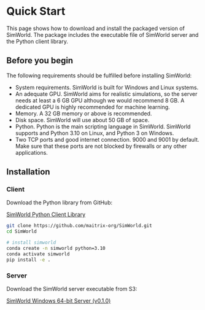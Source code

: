 # Quick Start

This page shows how to download and install the packaged version of SimWorld. The package includes the executable file of SimWorld server and the Python client library.

## Before you begin
The following requirements should be fulfilled before installing SimWorld:

+ System requirements. SimWorld is built for Windows and Linux systems.
+ An adequate GPU. SimWorld aims for realistic simulations, so the server needs at least a 6 GB GPU although we would recommend 8 GB. A dedicated GPU is highly recommended for machine learning.
+ Memory. A 32 GB memory or above is recommended.
+ Disk space. SimWorld will use about 50 GB of space.
+ Python. Python is the main scripting language in SimWorld. SimWorld supports and Python 3.10 on Linux, and Python 3 on Windows.
+ Two TCP ports and good internet connection. 9000 and 9001 by default. Make sure that these ports are not blocked by firewalls or any other applications.

## Installation
### Client
Download the Python library from GitHub:

[SimWorld Python Client Library](https://github.com/maitrix-org/SimWorld)

```bash
git clone https://github.com/maitrix-org/SimWorld.git
cd SimWorld

# install simworld
conda create -n simworld python=3.10
conda activate simworld
pip install -e .
```


### Server
Download the SimWorld server executable from S3: 

[SimWorld Windows 64-bit Server (v0.1.0)](https://simworld-release.s3.us-east-1.amazonaws.com/SimWorld-Win64-v0_1_0-Foundation.zip)

